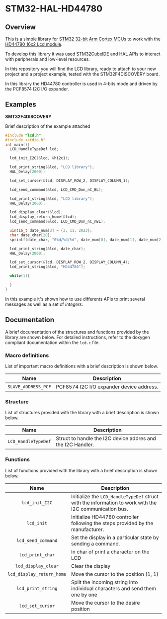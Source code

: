 # STM32-HAL-HD44780

## Overview

This is a simple library for [STM32 32-bit Arm Cortex MCUs](https://www.st.com/en/microcontrollers-microprocessors/stm32-32-bit-arm-cortex-mcus.html) to work with the [HD44780 16x2 Lcd module](https://www.sparkfun.com/datasheets/LCD/HD44780.pdf).

To develop this library it was used [STM32CubeIDE](https://www.st.com/en/development-tools/stm32cubeide.html) and [HAL APIs](https://www.st.com/resource/en/user_manual/um1725-description-of-stm32f4-hal-and-lowlayer-drivers-stmicroelectronics.pdf) to interact with peripherals and low-level resources.    

In this repository you will find the LCD library, ready to attach to your new project and a project example, tested with the STM32F4DISCOVERY board.

In this library the HD44780 controller is used in 4-bits mode and driven by the PCF8574 I2C I/O expander.

## Examples

**SMT32F4DISCOVERY**

Brief description of the example attached

```c
#include "lcd.h"
#include <stdio.h"
int main(){
  LCD_HandleTypeDef lcd;

  lcd_init_I2C(&lcd, &hi2c1);

  lcd_print_string(&lcd, "LCD library");
  HAL_Delay(2000);

  lcd_set_cursor(&lcd, DISPLAY_ROW_2, DISPLAY_COLUMN_1);

  lcd_send_command(&lcd, LCD_CMD_Don_nC_BL);

  lcd_print_string(&lcd, "LCD library");
  HAL_Delay(2000);

  lcd_display_clear(&lcd);
  lcd_display_return_home(&lcd);
  lcd_send_command(&lcd, LCD_CMD_Don_nC_nBL);

  uint16_t date_num[3] = {3, 11, 2023};
  char date_char[20];
  sprintf(date_char, "0%d/%d/%d", date_num[0], date_num[1], date_num[2]);

  lcd_print_string(&lcd, date_char);
  HAL_Delay(2000);

  lcd_set_cursor(&lcd, DISPLAY_ROW_2, DISPLAY_COLUMN_4);
  lcd_print_string(&lcd, "HD44780");

  while(1){

  }
}
```

In this example it's shown how to use differents APIs to print several messages as well as a set of _integers_.

## Documentation

A brief documentation of the structures and functions provided by the library are shown below. For detailed instructions, refer to the doxygen compliant documentation within the `lcd.c` file.

### Macro definitions

List of important macro definitions with a brief description is shown below.

| Name | Description |
|     :---:    |     ---      |
| `SLAVE_ADDRESS_PCF`   | PCF8574 I2C I/O expander device address.     | 

### Structure

List of structures provided with the library with a brief description is shown below.

| Name | Description |
|     :---:    |     ---      |
| `LCD_HandleTypeDef`   | Struct to handle the I2C device addres and the I2C Handler.     | 

### Functions

List of functions provided with the library with a brief description is shown below.

| Name | Description |
|     :---:    |     ---      |
| `lcd_init_I2C`   |  Initialize the `LCD_HandleTypeDef` struct with the information to work with the I2C communication bus.    | 
| `lcd_init`   |  Initialize HD44780 controller following the steps provided by the manufacturer.  | 
| `lcd_send_command`   |   Set the display in a particular state by sending a command. | 
| `lcd_print_char`   |  In char of print a character on the LCD  | 
| `lcd_display_clear`   |  Clear the display   | 
| `lcd_display_return_home`   |  Move the cursor to the position (1, 1)  | 
| `lcd_print_string`   |  Split the incoming string into individual characters and send them one by one  | 
| `lcd_set_cursor`   |   Move the cursor to the desire position  | 

